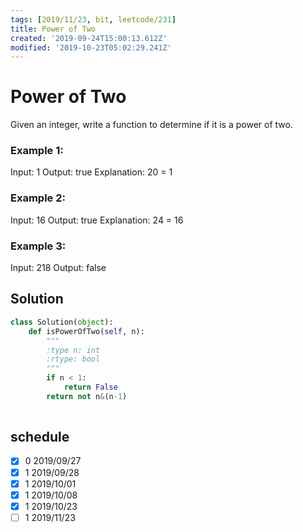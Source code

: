 ```yaml
---
tags: [2019/11/23, bit, leetcode/231]
title: Power of Two
created: '2019-09-24T15:00:13.612Z'
modified: '2019-10-23T05:02:29.241Z'
---
```


# Power of Two

Given an integer, write a function to determine if it is a power of two.

### Example 1:

Input: 1
Output: true 
Explanation: 20 = 1

### Example 2:

Input: 16
Output: true
Explanation: 24 = 16

### Example 3:

Input: 218
Output: false

## Solution

```python
class Solution(object):
    def isPowerOfTwo(self, n):
        """
        :type n: int
        :rtype: bool
        """
        if n < 1:
            return False
        return not n&(n-1)
        
```

## schedule

* [x] 0 2019/09/27
* [x] 1 2019/09/28
* [x] 1 2019/10/01
* [x] 1 2019/10/08
* [x] 1 2019/10/23
* [ ] 1 2019/11/23
